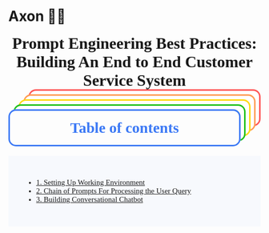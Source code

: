 # Axon 🧠🔬


<center style="font-family: consolas; font-size: 32px; font-weight: bold;">  Prompt Engineering Best Practices: Building An End to End Customer Service System </center>

<a id="top"></a>
# <div style="box-shadow: rgb(60, 121, 245) 0px 0px 0px 3px inset, rgb(255, 255, 255) 10px -10px 0px -3px, rgb(31, 193, 27) 10px -10px, rgb(255, 255, 255) 20px -20px 0px -3px, rgb(255, 217, 19) 20px -20px, rgb(255, 255, 255) 30px -30px 0px -3px, rgb(255, 156, 85) 30px -30px, rgb(255, 255, 255) 40px -40px 0px -3px, rgb(255, 85, 85) 40px -40px; padding:20px; margin-right: 40px; font-size:30px; font-family: consolas; text-align:center; display:fill; border-radius:15px; color:rgb(60, 121, 245);"><b>Table of contents</b></div>

<div style="background-color: rgba(60, 121, 245, 0.03); padding:30px; font-size:15px; font-family: consolas;">
<ul>
    <li><a href="#1" target="_self" rel=" noreferrer nofollow">1. Setting Up Working Environment </a> </li>
    <li><a href="#2" target="_self" rel=" noreferrer nofollow">2. Chain of Prompts For Processing the User Query </a></li>
    <li><a href="#3" target="_self" rel=" noreferrer nofollow">3. Building Conversational Chatbot </a></li> 
</ul>
</div>


